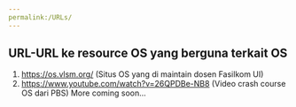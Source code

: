 ```yaml
---
permalink:/URLs/
---
```


## URL-URL ke resource OS yang berguna terkait OS
1. https://os.vlsm.org/ (Situs OS yang di maintain dosen Fasilkom UI)
2. https://www.youtube.com/watch?v=26QPDBe-NB8 (Video crash course OS dari PBS)
More coming soon...

